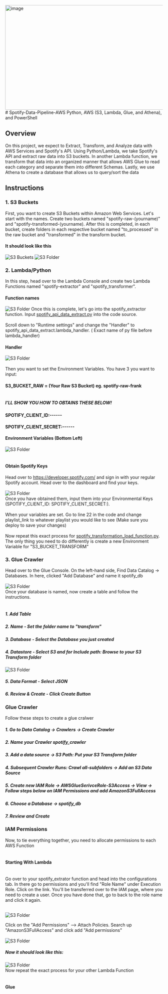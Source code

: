 <img width="1840" height="334" alt="image" src="https://github.com/user-attachments/assets/cc05cce2-f5af-4b0b-99a9-b7ed63ee25a9" /># Spotify-Data-Pipeline-AWS
Python, AWS (S3, Lambda, Glue, and Athena), and PowerShell 
## Overview
On this project, we expect to Extract, Transform, and Analyze data with AWS Services and Spotify's API. Using Python/Lambda, we take Spotify's API and extract raw data into S3 buckets. In another Lambda function, we transform that data into an organized manner that allows AWS Glue to read each category and separate them into different Schemas. Lastly, we use Athena to create a database that allows us to query/sort the data
## Instructions
### 1. S3 Buckets
First, you want to create S3 Buckets within Amazon Web Services. Let's start with the names. Create two buckets named "spotify-raw-(yourname)" and "spotify-transformed-(yourname). After this is completed, in each bucket, create folders in each respective bucket named "to_processed" in the raw bucket and "transformed" in the transform bucket. 
#### It should look like this 
![S3 Buckets](images/S3%20Buckets.PNG)
![S3 Folder](images/S3%20Folder.PNG)
### 2. Lambda/Python
In this step, head over to the Lambda Console and create two Lambda Functions named "spotify-extractor" and "spotify_transformer".
#### Function names
![S3 Folder](images/Lambda%20Function.PNG)
Once this is complete, let's go into the spotify_extractor function. Input <a href="https://github.com/Grifynn/Spotify-Data-Pipeline-AWS/blob/main/spotify_api_data_extract.py" > spotify_api_data_extract.py</a> into the code source.<br> <br>
Scroll down to "Runtime settings" and change the "Handler" to spotify_api_data_extract.lambda_handler. ( Exact name of py file before lambda_handler)
#### Handler
![S3 Folder](images/Runtime%20Settings.PNG)<br> <br>
Then you want to set the Environment Variables. You have 3 you want to input:<br>
#### S3_BUCKET_RAW = (Your Raw S3 Bucket) eg. spotify-raw-frank<br> <br>
##### I'LL SHOW YOU HOW TO OBTAINS THESE BELOW!<br>
#### SPOTIFY_CLIENT_ID:------ <br>
#### SPOTIFY_CLIENT_SECRET:------ <br>
#### Environment Variables (Bottom Left)
![S3 Folder](images/Environment%20Variables.PNG) <br><br>
#### Obtain Spotify Keys
Head over to https://developer.spotify.com/ and sign in with your regular Spotify account. Head over to the dashboard and find your keys. <br> <br>
![S3 Folder](images/Runtime%20Settings.PNG) 
<br>
Once you have obtained them, input them into your Environmental Keys (SPOTIFY_CLIENT_ID: SPOTIFY_CLIENT_SECRET:). <br> <br>
When your variables are set. Go to line 22 in the code and change playlist_link to whatever playlist you would like to see (Make sure you deploy to save your changes)<br> <br>
Now repeat this exact process for <a href="https://github.com/Grifynn/Spotify-Data-Pipeline-AWS/blob/main/spotify_api_data_extract.py](https://github.com/On-car/spotify-end-to-end-data-engineering--project/blob/main/spotify_transformation_load_function.py)" >spotify_transformation_load_function.py</a>. The only thing you need to do differently is create a new Environment Variable for "S3_BUCKET_TRANSFORM" <br>
### 3. Glue Crawler
Head over to the Glue Console. On the left-hand side, Find Data Catalog -> Databases. In here, clicked "Add Database" and name it spotify_db <br><br>
![S3 Folder](images/Glue.PNG) <br>
Once your database is named, now create a table and follow the instructions.  <br> <br>
##### 1. Add Table
##### 2. Name - Set the folder name to "transform"
##### 3. Database - Select the Database you just created
##### 4. Datastore - Select S3 and for Include path: Browse to your S3 Transform folder <br>
![S3 Folder](images/Glue%20Path.PNG) <br>
##### 5. Data Format - Select JSON
##### 6. Review & Create - Click Create Button <br>
### Glue Crawler
Follow these steps to create a glue cralwer
##### 1. Go to Data Catalog -> Crawlers -> Create Crawler
##### 2. Name your Crawler spotify_crawler
##### 3. Add a data source -> S3 Path: Put your S3 Transform folder
##### 4. Subsequent Crawler Runs: Crawl all-subfolders -> Add an S3 Data Source
##### 5. Create new IAM Role -> AWSGlueSerivceRole-S3Access -> View -> Follow steps below on IAM Permissions and add AmazonS3FullAccess
##### 6. Choose a Database -> spotify_db
##### 7. Review and Create 
### IAM Permissions
Now, to tie everything together, you need to allocate permissions to each AWS Function 
<br><br>
#### Starting With Lambda
<br>
Go over to your spotify_extrator function and head into the configurations tab. In there go to permissions and you'll find "Role Name" under Execution Role. Click on the link. You'll be transferred over to the IAM page, where you need to create a user. Once you have done that, go to back to the role name and click it again. <br> <br>

![S3 Folder](images/IAM%20Lambda%20Role.PNG) <br>

Click on the "Add Permissions" --> Attach Policies. Search up "AmazonS3FullAccess" and click add "Add permissions" <br> <br>
![S3 Folder](images/IAM%20S3%20Permission.PNG)
##### Now it should look like this:
![S3 Folder](images/IAM%20Lamba%20Permission.PNG) <br> 
Now repeat the exact process for your other Lambda Function <br> <br>
#### Glue







